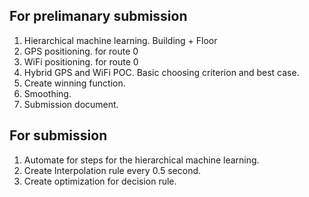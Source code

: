 ## For prelimanary submission
1. Hierarchical machine learning. Building + Floor
2. GPS positioning. for route 0
3. WiFi positioning. for route 0
4. Hybrid GPS and WiFi POC. Basic choosing criterion and best case.
5. Create winning function.
6. Smoothing.
7. Submission document.

## For submission
1. Automate for steps for the hierarchical machine learning.
2. Create Interpolation rule every 0.5 second. 
3. Create optimization for decision rule.